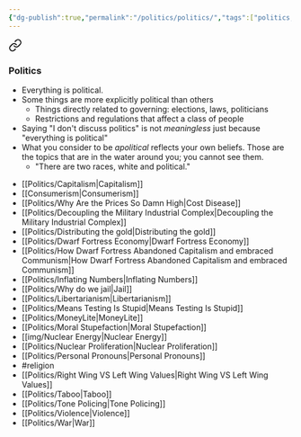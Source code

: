 ```yaml
---
{"dg-publish":true,"permalink":"/politics/politics/","tags":["politics, landing"],"noteIcon":""}
---
```




<div class="transclusion internal-embed is-loaded"><a class="markdown-embed-link" href="/thoughts/categorization/#politics" aria-label="Open link"><svg xmlns="http://www.w3.org/2000/svg" width="24" height="24" viewBox="0 0 24 24" fill="none" stroke="currentColor" stroke-width="2" stroke-linecap="round" stroke-linejoin="round" class="svg-icon lucide-link"><path d="M10 13a5 5 0 0 0 7.54.54l3-3a5 5 0 0 0-7.07-7.07l-1.72 1.71"></path><path d="M14 11a5 5 0 0 0-7.54-.54l-3 3a5 5 0 0 0 7.07 7.07l1.71-1.71"></path></svg></a><div class="markdown-embed">



### Politics

* Everything is political.
* Some things are more explicitly political than others
	* Things directly related to governing: elections, laws, politicians
	* Restrictions and regulations that affect a class of people
* Saying "I don't discuss politics" is not *meaningless* just because "everything is political"
* What you consider to be *apolitical* reflects your own beliefs. Those are the topics that are in the water around you; you cannot see them.
	* "There are two races, white and political."



</div></div>




* [[Politics/Capitalism\|Capitalism]]
* [[Consumerism\|Consumerism]]
* [[Politics/Why Are the Prices So Damn High\|Cost Disease]]
* [[Politics/Decoupling the Military Industrial Complex\|Decoupling the Military Industrial Complex]]
* [[Politics/Distributing the gold\|Distributing the gold]]
* [[Politics/Dwarf Fortress Economy\|Dwarf Fortress Economy]]
* [[Politics/How Dwarf Fortress Abandoned Capitalism and embraced Communism\|How Dwarf Fortress Abandoned Capitalism and embraced Communism]]
* [[Politics/Inflating Numbers\|Inflating Numbers]]
* [[Politics/Why do we jail\|Jail]]
* [[Politics/Libertarianism\|Libertarianism]]
* [[Politics/Means Testing Is Stupid\|Means Testing Is Stupid]]
* [[Politics/MoneyLite\|MoneyLite]]
* [[Politics/Moral Stupefaction\|Moral Stupefaction]]
* [[img/Nuclear Energy\|Nuclear Energy]]
* [[Politics/Nuclear Proliferation\|Nuclear Proliferation]]
* [[Politics/Personal Pronouns\|Personal Pronouns]]
* #religion 
* [[Politics/Right Wing VS Left Wing Values\|Right Wing VS Left Wing Values]]
* [[Politics/Taboo\|Taboo]]
* [[Politics/Tone Policing\|Tone Policing]]
* [[Politics/Violence\|Violence]]
* [[Politics/War\|War]]


